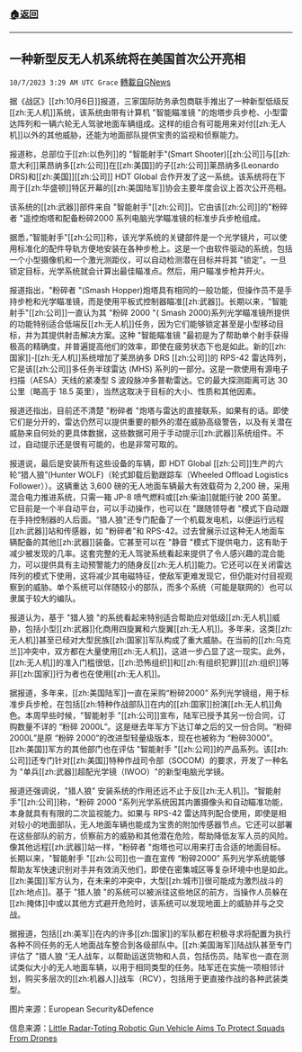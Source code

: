 ###  [:house:返回](README.md)
---


## 一种新型反无人机系统将在美国首次公开亮相
`10/7/2023 3:29 AM UTC Grace` [轉載自GNews](https://gnews.org/articles/1796968)

据《战区》[[zh:10月6日]]报道，三家国际防务承包商联手推出了一种新型低级反[[zh:无人机]]系统，该系统由带有计算机 "智能瞄准镜 "的炮塔步兵步枪、小型雷达阵列和一辆六轮无人驾驶地面车辆组成。这样的组合有可能用来对付[[zh:无人机]]以外的其他威胁，还能为地面部队提供宝贵的监视和侦察能力。

报道称，总部位于[[zh:以色列]]的 "智能射手"(Smart Shooter)[[zh:公司]]与[[zh:意大利]]莱昂纳多[[zh:公司]]在[[zh:美国]]的子[[zh:公司]]莱昂纳多(Leonardo DRS)和[[zh:美国]][[zh:公司]] HDT Global 合作开发了这一系统。该系统将在下周于[[zh:华盛顿]]特区开幕的[[zh:美国陆军]]协会主要年度会议上首次公开亮相。

该系统的[[zh:武器]]部件来自 "智能射手"[[zh:公司]]。它由该[[zh:公司]]的"粉碎者 "遥控炮塔和配备粉碎2000 系列电脑光学瞄准镜的标准步兵步枪组成。

据悉，”智能射手"[[zh:公司]]称，该光学系统的关键部件是一个光学镜片，可以使用标准化的配件导轨方便地安装在各种步枪上。这是一个由软件驱动的系统，包括一个小型摄像机和一个激光测距仪，可以自动检测潜在目标并将其 "锁定"。一旦锁定目标，光学系统就会计算出最佳瞄准点。然后，用户瞄准步枪并开火。

报道指出，"粉碎者 "(Smash Hopper)炮塔具有相同的一般功能，但操作员不是手持步枪和光学瞄准镜，而是使用平板式控制器瞄准[[zh:武器]]。长期以来，"智能射手"[[zh:公司]]一直认为其 "粉碎 2000 "( Smash 2000)系列光学瞄准镜所提供的功能特别适合低端反[[zh:无人机]]任务，因为它们能够锁定甚至是小型移动目标，并为其提供射击解决方案。这种 "智能瞄准镜 "最初是为了帮助单个射手获得极高的精确度，并普遍提高他们的效率，即使在疲劳状态下也是如此。新的[[zh:国家]]\-[[zh:无人机]]系统增加了莱昂纳多 DRS [[zh:公司]]的 RPS-42 雷达阵列，它是该[[zh:公司]]多任务半球雷达 (MHS) 系列的一部分。这是一款使用有源电子扫描（AESA）天线的紧凑型 S 波段脉冲多普勒雷达。它的最大探测距离可达 30 公里（略高于 18.5 英里），当然这取决于目标的大小、性质和其他因素。

报道还指出，目前还不清楚 "粉碎者 "炮塔与雷达的直接联系，如果有的话。即使它们是分开的，雷达仍然可以提供重要的额外的潜在威胁高级警告，以及有关潜在威胁来自何处的更具体数据，这些数据可用于手动提示[[zh:武器]]系统组件。不过，自动提示还是很有可能的，也是非常可取的。

报道说，最后是安装所有这些设备的车辆，即 HDT Global [[zh:公司]]生产的六轮“猎人狼”(Hunter WOLF)（轮式卸载后勤跟踪车（Wheeled Offload Logistics Follower））。这辆重达 3,600 磅的无人地面车辆最大有效载荷为 2,200 磅，采用混合电力推进系统，只需一箱 JP-8 喷气燃料或[[zh:柴油]]就能行驶 200 英里。它目前是一个半自动平台，可以手动操作，也可以在 "跟随领导者 "模式下自动跟在手持控制器的人后面。“猎人狼"还专门配备了一个机载发电机，以便运行远程[[zh:武器]]站和传感器，如 "粉碎者"和 RPS-42。过去曾展示过这种无人地面车辆配备的其他[[zh:武器]]装备。它甚至可以在 "静音 "模式下提供电力，这有助于减少被发现的几率。这套完整的无人驾驶系统看起来提供了令人感兴趣的混合能力，可以提供具有主动预警能力的随身反[[zh:无人机]]能力。它还可以在关闭雷达阵列的模式下使用，这将减少其电磁特征，使敌军更难发现它，但仍能对付目视观察到的威胁。单个系统可以伴随较小的部队，而多个系统（可能是联网的）也可以隶属于较大的编队。

报道认为，基于 "猎人狼 "的系统看起来特别适合帮助应对低级[[zh:无人机]]威胁，包括小型[[zh:武器]]化商用四旋翼和六旋翼[[zh:无人机]]。多年来，这类[[zh:无人机]]甚至已经对大型民族[[zh:国家]]军队构成了重大威胁。在当前的[[zh:乌克兰]]冲突中，双方都在大量使用[[zh:无人机]]，这进一步凸显了这一现实。此外，[[zh:无人机]]的准入门槛很低，[[zh:恐怖组织]]和[[zh:有组织犯罪]][[zh:组织]]等非[[zh:国家]]行为者也在使用[[zh:无人机]]。

据报道，多年来，[[zh:美国陆军]]一直在采购“粉碎2000” 系列光学镜组，用于标准步兵步枪，在包括[[zh:特种作战部队]]在内的[[zh:国家]]扮演[[zh:无人机]]角色。本周早些时候，"智能射手 "[[zh:公司]]宣布，陆军已授予其另一份合同，订购数量不详的 “粉碎 2000L”。这是继去年军方下达订单之后的又一份合同。“粉碎 2000L”是原 “粉碎 2000”的改进型轻量级版本，现在也被称为 “粉碎3000”。[[zh:美国]]军方的其他部门也在评估 "智能射手 "[[zh:公司]]的产品系列。该[[zh:公司]]还专门针对[[zh:美国]]特种作战司令部（SOCOM）的要求，开发了一种名为 "单兵[[zh:武器]]超配光学镜（IWOO）"的新型电脑光学镜。

报道还强调说，"猎人狼" 安装系统的作用还远不止于反[[zh:无人机]]。“智能射手"[[zh:公司]]称，"粉碎 2000 "系列光学系统因其内置摄像头和自动瞄准功能，本身就具有有限的二次监视能力。如果与 RPS-42 雷达阵列配合使用，即使是相对较小的地面部队，无人地面车辆也能成为宝贵的附加传感器节点。它还可以部署在这些部队的前方，侦察前方的威胁和其他潜在危险，帮助降低友军人员的风险。像其他远程[[zh:武器]]站一样，"粉碎者 "炮塔也可以用来打击合适的地面目标。长期以来，"智能射手 "[[zh:公司]]也一直在宣传 “粉碎2000” 系列光学系统能够帮助友军快速识别对手并有效消灭他们，即使在密集城区等复杂环境中也是如此。[[zh:美国]]军方认为，在未来的冲突中，大型[[zh:城市]]很可能成为激烈战斗的[[zh:地点]]。基于 "猎人狼 "的系统可以被派往这些地区的前方，当操作人员躲在[[zh:掩体]]中或以其他方式避开危险时，该系统可以发现地面上的威胁并与之交战。

据报道，包括[[zh:美军]]在内的许多[[zh:国家]]的军队都在积极寻求将配置为执行各种不同任务的无人地面战车整合到各级部队中。[[zh:美国海军]]陆战队甚至专门评估了 "猎人狼 "无人战车，以帮助运送货物和人员，包括伤员。陆军也一直在测试类似大小的无人地面车辆，以用于相同类型的任务。陆军还在实施一项相邻计划，购买多层次的[[zh:机器人]]战车（RCV），包括用于更直接作战的各种武装类型。

图片来源：European Security&Defence

信息来源：[Little Radar-Toting Robotic Gun Vehicle Aims To Protect Squads From Drones](https://www.thedrive.com/the-war-zone/little-radar-toting-robotic-gun-vehicle-aims-to-protect-squads-from-drones)
